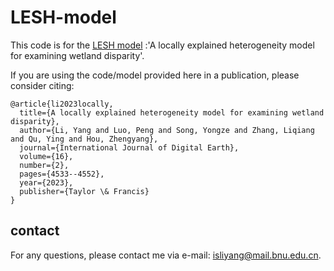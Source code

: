 # LESH-model

This code is for the [LESH model](https://www.tandfonline.com/doi/full/10.1080/17538947.2023.2271883) :'A locally explained heterogeneity model for examining wetland disparity'.

If you are using the code/model provided here in a publication, please consider citing:

```{BibTex}
@article{li2023locally,
  title={A locally explained heterogeneity model for examining wetland disparity},
  author={Li, Yang and Luo, Peng and Song, Yongze and Zhang, Liqiang and Qu, Ying and Hou, Zhengyang},
  journal={International Journal of Digital Earth},
  volume={16},
  number={2},
  pages={4533--4552},
  year={2023},
  publisher={Taylor \& Francis}
}
```

## contact
For any questions, please contact me via e-mail: isliyang@mail.bnu.edu.cn.
